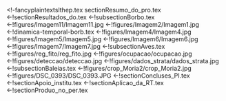 <!-fancyplaintextslthep.tex
sectionResumo_do_pro.tex
<-!sectionResultados_do.tex
<-!subsectionBorbo.tex
<-!figures/Imagem11/Imagem11.jpg
<-!figures/Imagem2/Imagem1.jpg
<-!dinamica-temporal-borb.tex
<-!figures/Imagem4/Imagem4.jpg
<-!figures/Imagem5/Imagem5.jpg
<-!figures/Imagem6/Imagem6.jpg
<-!figures/Imagem7/Imagem7.jpg
<-!subsectionAves.tex
<-!figures/reg_fito/reg_fito.jpg
<-!figures/ocupacao/ocupacao.jpg
<-!figures/deteccao/deteccao.jpg
<-!figures/dados_strata/dados_strata.jpg
<-!subsectionBaleias.tex
<-!figures/crop_Moria2/crop_Moria2.jpg
<-!figures/DSC_0393/DSC_0393.JPG
<-!sectionConcluses_PI.tex
<-!sectionApoio_institu.tex
<-!sectionAplicao_da_RT.tex
<-!sectionProduo_no_per.tex